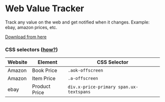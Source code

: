 # Web Value Tracker

Track any value on the web and get notified when it changes. Example: ebay, amazon prices, etc.

[Download from here](https://github.com/Ashu999/web-value-tracker/releases)

### CSS selectors ([how?](https://www.glowmetrics.com/blog/how-to-test-css-selectors-using-the-chrome-dev-console/))
| Website | Element | CSS Selector |
|---------|---------|--------------|
| Amazon  | Book Price | `.aok-offscreen` |
| Amazon  | Item Price | `.a-offscreen` |
| ebay    | Product Price | `div.x-price-primary span.ux-textspans` |
